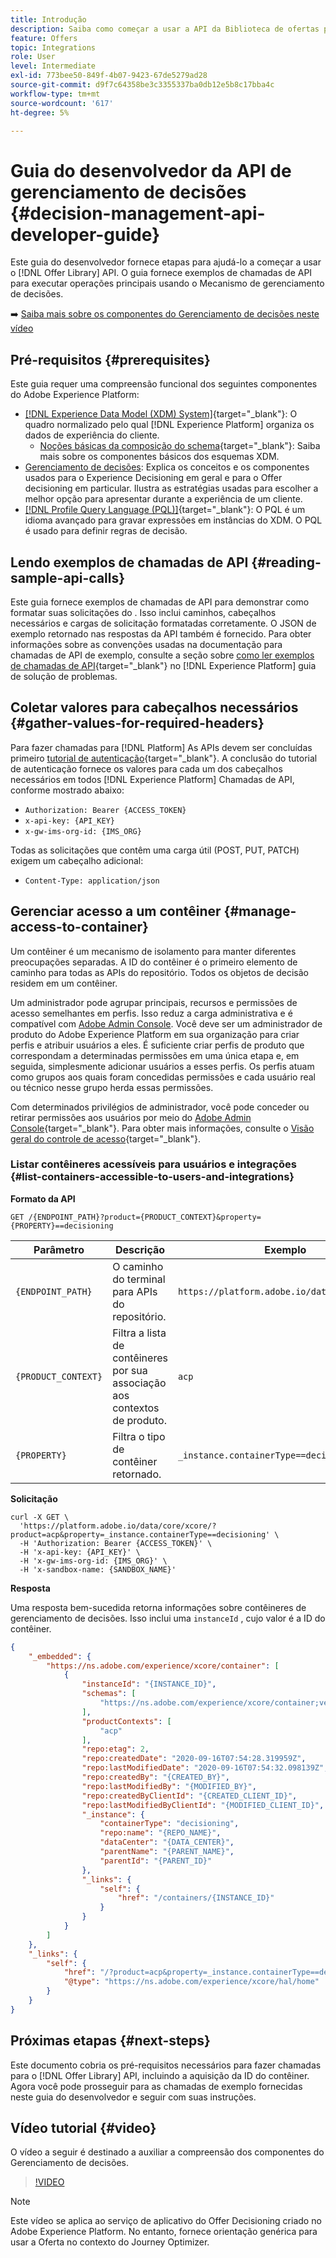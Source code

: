 ```yaml
---
title: Introdução
description: Saiba como começar a usar a API da Biblioteca de ofertas para executar operações-chave usando o Mecanismo de gerenciamento de decisões.
feature: Offers
topic: Integrations
role: User
level: Intermediate
exl-id: 773bee50-849f-4b07-9423-67de5279ad28
source-git-commit: d9f7c64358be3c3355337ba0db12e5b8c17bba4c
workflow-type: tm+mt
source-wordcount: '617'
ht-degree: 5%

---
```


# Guia do desenvolvedor da API de gerenciamento de decisões {#decision-management-api-developer-guide}

Este guia do desenvolvedor fornece etapas para ajudá-lo a começar a usar o [!DNL Offer Library] API. O guia fornece exemplos de chamadas de API para executar operações principais usando o Mecanismo de gerenciamento de decisões.

➡️ [Saiba mais sobre os componentes do Gerenciamento de decisões neste vídeo](#video)

## Pré-requisitos {#prerequisites}

Este guia requer uma compreensão funcional dos seguintes componentes do Adobe Experience Platform:

* [[!DNL Experience Data Model (XDM) System]](https://experienceleague.adobe.com/docs/experience-platform/xdm/home.html?lang=pt-BR){target=&quot;_blank&quot;}: O quadro normalizado pelo qual [!DNL Experience Platform] organiza os dados de experiência do cliente.
   * [Noções básicas da composição do schema](https://experienceleague.adobe.com/docs/experience-platform/xdm/schema/composition.html?lang=pt-BR){target=&quot;_blank&quot;}: Saiba mais sobre os componentes básicos dos esquemas XDM.
* [Gerenciamento de decisões](../../../using/offers/get-started/starting-offer-decisioning.md): Explica os conceitos e os componentes usados para o Experience Decisioning em geral e para o Offer decisioning em particular. Ilustra as estratégias usadas para escolher a melhor opção para apresentar durante a experiência de um cliente.
* [[!DNL Profile Query Language (PQL)]](https://experienceleague.adobe.com/docs/experience-platform/segmentation/pql/overview.html){target=&quot;_blank&quot;}: O PQL é um idioma avançado para gravar expressões em instâncias do XDM. O PQL é usado para definir regras de decisão.

## Lendo exemplos de chamadas de API {#reading-sample-api-calls}

Este guia fornece exemplos de chamadas de API para demonstrar como formatar suas solicitações do . Isso inclui caminhos, cabeçalhos necessários e cargas de solicitação formatadas corretamente. O JSON de exemplo retornado nas respostas da API também é fornecido. Para obter informações sobre as convenções usadas na documentação para chamadas de API de exemplo, consulte a seção sobre [como ler exemplos de chamadas de API](https://experienceleague.adobe.com/docs/experience-platform/landing/troubleshooting.html#how-do-i-format-an-api-request){target=&quot;_blank&quot;} no [!DNL Experience Platform] guia de solução de problemas.

## Coletar valores para cabeçalhos necessários {#gather-values-for-required-headers}

Para fazer chamadas para [!DNL Platform] As APIs devem ser concluídas primeiro [tutorial de autenticação](https://experienceleague.adobe.com/docs/experience-platform/landing/platform-apis/api-authentication.html){target=&quot;_blank&quot;}. A conclusão do tutorial de autenticação fornece os valores para cada um dos cabeçalhos necessários em todos [!DNL Experience Platform] Chamadas de API, conforme mostrado abaixo:

* `Authorization: Bearer {ACCESS_TOKEN}`
* `x-api-key: {API_KEY}`
* `x-gw-ims-org-id: {IMS_ORG}`

Todas as solicitações que contêm uma carga útil (POST, PUT, PATCH) exigem um cabeçalho adicional:

* `Content-Type: application/json`

## Gerenciar acesso a um contêiner {#manage-access-to-container}

Um contêiner é um mecanismo de isolamento para manter diferentes preocupações separadas. A ID do contêiner é o primeiro elemento de caminho para todas as APIs do repositório. Todos os objetos de decisão residem em um contêiner.

Um administrador pode agrupar principais, recursos e permissões de acesso semelhantes em perfis. Isso reduz a carga administrativa e é compatível com [Adobe Admin Console](https://adminconsole.adobe.com/). Você deve ser um administrador de produto do Adobe Experience Platform em sua organização para criar perfis e atribuir usuários a eles. É suficiente criar perfis de produto que correspondam a determinadas permissões em uma única etapa e, em seguida, simplesmente adicionar usuários a esses perfis. Os perfis atuam como grupos aos quais foram concedidas permissões e cada usuário real ou técnico nesse grupo herda essas permissões.

Com determinados privilégios de administrador, você pode conceder ou retirar permissões aos usuários por meio do [Adobe Admin Console](https://adminconsole.adobe.com/){target=&quot;_blank&quot;}. Para obter mais informações, consulte o [Visão geral do controle de acesso](https://experienceleague.adobe.com/docs/experience-platform/access-control/home.html?lang=pt-BR){target=&quot;_blank&quot;}.

### Listar contêineres acessíveis para usuários e integrações {#list-containers-accessible-to-users-and-integrations}

**Formato da API**

```http
GET /{ENDPOINT_PATH}?product={PRODUCT_CONTEXT}&property={PROPERTY}==decisioning
```

| Parâmetro | Descrição | Exemplo |
| --------- | ----------- | ------- |
| `{ENDPOINT_PATH}` | O caminho do terminal para APIs do repositório. | `https://platform.adobe.io/data/core/xcore/` |
| `{PRODUCT_CONTEXT}` | Filtra a lista de contêineres por sua associação aos contextos de produto. | `acp` |
| `{PROPERTY}` | Filtra o tipo de contêiner retornado. | `_instance.containerType==decisioning` |

**Solicitação**

```shell
curl -X GET \
  'https://platform.adobe.io/data/core/xcore/?product=acp&property=_instance.containerType==decisioning' \
  -H 'Authorization: Bearer {ACCESS_TOKEN}' \
  -H 'x-api-key: {API_KEY}' \
  -H 'x-gw-ims-org-id: {IMS_ORG}' \
  -H 'x-sandbox-name: {SANDBOX_NAME}'
```

**Resposta**

Uma resposta bem-sucedida retorna informações sobre contêineres de gerenciamento de decisões. Isso inclui uma `instanceId` , cujo valor é a ID do contêiner.

```json
{
    "_embedded": {
        "https://ns.adobe.com/experience/xcore/container": [
            {
                "instanceId": "{INSTANCE_ID}",
                "schemas": [
                    "https://ns.adobe.com/experience/xcore/container;version=0.5"
                ],
                "productContexts": [
                    "acp"
                ],
                "repo:etag": 2,
                "repo:createdDate": "2020-09-16T07:54:28.319959Z",
                "repo:lastModifiedDate": "2020-09-16T07:54:32.098139Z",
                "repo:createdBy": "{CREATED_BY}",
                "repo:lastModifiedBy": "{MODIFIED_BY}",
                "repo:createdByClientId": "{CREATED_CLIENT_ID}",
                "repo:lastModifiedByClientId": "{MODIFIED_CLIENT_ID}",
                "_instance": {
                    "containerType": "decisioning",
                    "repo:name": "{REPO_NAME}",
                    "dataCenter": "{DATA_CENTER}",
                    "parentName": "{PARENT_NAME}",
                    "parentId": "{PARENT_ID}"
                },
                "_links": {
                    "self": {
                        "href": "/containers/{INSTANCE_ID}"
                    }
                }
            }
        ]
    },
    "_links": {
        "self": {
            "href": "/?product=acp&property=_instance.containerType==decisioning",
            "@type": "https://ns.adobe.com/experience/xcore/hal/home"
        }
    }
}
```

## Próximas etapas {#next-steps}

Este documento cobria os pré-requisitos necessários para fazer chamadas para o [!DNL Offer Library] API, incluindo a aquisição da ID do contêiner. Agora você pode prosseguir para as chamadas de exemplo fornecidas neste guia do desenvolvedor e seguir com suas instruções.

## Vídeo tutorial {#video}

O vídeo a seguir é destinado a auxiliar a compreensão dos componentes do Gerenciamento de decisões.

>[!VIDEO](https://video.tv.adobe.com/v/329919?quality=12)

>[!NOTE]
>
>Este vídeo se aplica ao serviço de aplicativo do Offer Decisioning criado no Adobe Experience Platform. No entanto, fornece orientação genérica para usar a Oferta no contexto do Journey Optimizer.
